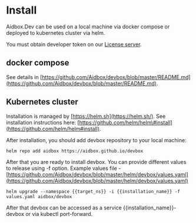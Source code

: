 # Install

Aidbox.Dev can be used on a local machine via docker compose or deployed to kubernetes cluster via helm.

You must obtain developer token on our [License server](https://license-ui.aidbox.app/).

## docker compose

See details in [https://github.com/Aidbox/devbox/blob/master/README.md](https://github.com/Aidbox/devbox/blob/master/README.md).

## Kubernetes cluster

Installation is managed by [https://helm.sh](https://helm.sh/). See installation instructions here: [https://github.com/helm/helm\#install](https://github.com/helm/helm#install).

After installation, you should add devbox repository to your local machine:

```text
helm repo add aidbox https://aidbox.github.io/devbox
```

After that you are ready to install devbox. You can provide different values to release using -f option. Example values file - [https://github.com/Aidbox/devbox/blob/master/helm/devbox/values.yaml](https://github.com/Aidbox/devbox/blob/master/helm/devbox/values.yaml)

```text
helm upgrade --namespace {{target_ns}} -i {{installation_name}} -f values.yaml aidbox/devbox
```

After that devbox can be accessed as a service {{installation\_name}}-devbox or via kubectl port-forward.

